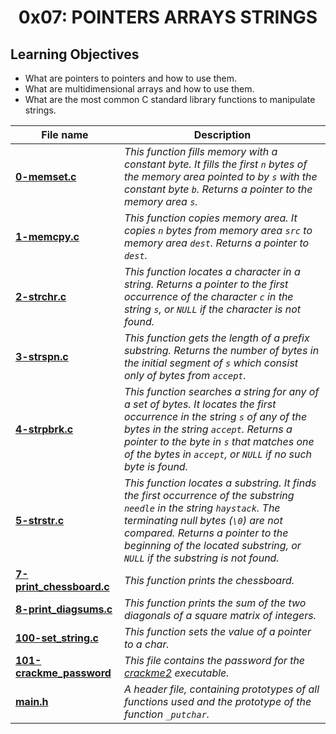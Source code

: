 <h1 align="center">0x07: POINTERS ARRAYS STRINGS</h1>

<h2>Learning Objectives</h2>
<ul>
  <li>What are pointers to pointers and how to use them.</li>
  <li>What are multidimensional arrays and how to use them.</li>
  <li>What are the most common C standard library functions to manipulate strings.</li>
</ul>

|File name|Description|
|---|---|
|[**0-memset.c**](https://github.com/GM-Samuelstein/alx-low_level_programming/blob/master/0x07-pointers_arrays_strings/0-memset.c)|*This function fills memory with a constant byte. It fills the first `n` bytes of the memory area pointed to by `s` with the constant byte `b`. Returns a pointer to the memory area `s`.*|
|[**1-memcpy.c**](https://github.com/GM-Samuelstein/alx-low_level_programming/blob/master/0x07-pointers_arrays_strings/1-memcpy.c)|*This function copies memory area. It copies `n` bytes from memory area `src` to memory area  `dest`. Returns a pointer to `dest`.*|
|[**2-strchr.c**](https://github.com/GM-Samuelstein/alx-low_level_programming/blob/master/0x07-pointers_arrays_strings/2-strchr.c)|*This function locates a character in a string. Returns a pointer to the first occurrence of the character `c` in the string `s`, or `NULL` if the character is not found.*|
|[**3-strspn.c**](https://github.com/GM-Samuelstein/alx-low_level_programming/blob/master/0x07-pointers_arrays_strings/3-strspn.c)|*This function gets the length of a prefix substring. Returns the number of bytes in the initial segment of `s` which consist only of bytes from `accept`.*|
|[**4-strpbrk.c**](https://github.com/GM-Samuelstein/alx-low_level_programming/blob/master/0x07-pointers_arrays_strings/4-strpbrk.c)|*This function searches a string for any of a set of bytes. It locates the first occurrence in the string `s` of any of the bytes in the string `accept`. Returns a pointer to the byte in `s` that matches one of the bytes in `accept`, or `NULL` if no such byte is found.*|
|[**5-strstr.c**](https://github.com/GM-Samuelstein/alx-low_level_programming/blob/master/0x07-pointers_arrays_strings/5-strstr.c)|*This function locates a substring. It finds the first occurrence of the substring `needle` in the string `haystack`. The terminating null bytes (`\0`) are not compared. Returns a pointer to the beginning of the located substring, or `NULL` if the substring is not found.*|
|[**7-print_chessboard.c**](https://github.com/GM-Samuelstein/alx-low_level_programming/blob/master/0x07-pointers_arrays_strings/7-print_chessboard.c)|*This function prints the chessboard.*|
|[**8-print_diagsums.c**](https://github.com/GM-Samuelstein/alx-low_level_programming/blob/master/0x07-pointers_arrays_strings/8-print_diagsums.c)|*This function prints the sum of the two diagonals of a square matrix of integers.*|
|[**100-set_string.c**](https://github.com/GM-Samuelstein/alx-low_level_programming/blob/master/0x07-pointers_arrays_strings/100-set_string.c)|*This function sets the value of a pointer to a char.*|
|[**101-crackme_password**](https://github.com/GM-Samuelstein/alx-low_level_programming/blob/master/0x07-pointers_arrays_strings/101-crackme_password)|*This file contains the password for the [crackme2](https://github.com/holbertonschool/0x06.c) executable.*|
|[**main.h**](https://github.com/GM-Samuelstein/alx-low_level_programming/blob/master/0x07-pointers_arrays_strings/main.h)|*A header file, containing prototypes of all functions used and the prototype of the function `_putchar`.*|
